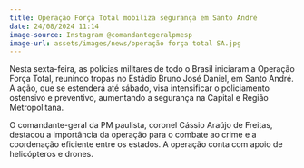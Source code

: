 ```yaml
---
title: Operação Força Total mobiliza segurança em Santo André
date: 24/08/2024 11:14
image-source: Instagram @comandantegeralpmesp
image-url: assets/images/news/operação força total SA.jpg
---
```


Nesta sexta-feira, as polícias militares de todo o Brasil iniciaram a Operação Força Total, reunindo tropas no Estádio Bruno José Daniel, em Santo André. A ação, que se estenderá até sábado, visa intensificar o policiamento ostensivo e preventivo, aumentando a segurança na Capital e Região Metropolitana.

O comandante-geral da PM paulista, coronel Cássio Araújo de Freitas, destacou a importância da operação para o combate ao crime e a coordenação eficiente entre os estados. A operação conta com apoio de helicópteros e drones.